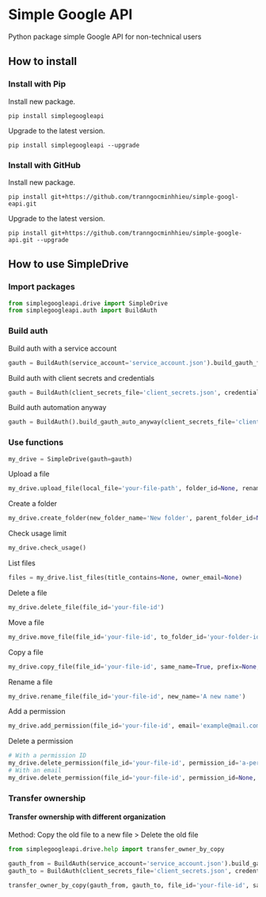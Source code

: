# Simple Google API
Python package simple Google API for non-technical users

## How to install
### Install with Pip

Install new package.

```
pip install simplegoogleapi
```

Upgrade to the latest version.

```
pip install simplegoogleapi --upgrade
```

### Install with GitHub

Install new package.

```
pip install git+https://github.com/tranngocminhhieu/simple-googl-eapi.git
```

Upgrade to the latest version.

```
pip install git+https://github.com/tranngocminhhieu/simple-google-api.git --upgrade
```

## How to use SimpleDrive

### Import packages

```python
from simplegoogleapi.drive import SimpleDrive
from simplegoogleapi.auth import BuildAuth
```
### Build auth
Build auth with a service account
```python
gauth = BuildAuth(service_account='service_account.json').build_gauth_from_service_account()
```
Build auth with client secrets and credentials
```python
gauth = BuildAuth(client_secrets_file='client_secrets.json', credentials_file='credentials.json').build_gauth_from_client_secrets()
```
Build auth automation anyway
```python
gauth = BuildAuth().build_gauth_auto_anyway(client_secrets_file='client_secrets.json', credentials_file='credentials.json', credentials_raw='https://rentry.co/example/raw', service_account_json='service_account.json')
```

### Use functions
```python
my_drive = SimpleDrive(gauth=gauth)
```
Upload a file
```python
my_drive.upload_file(local_file='your-file-path', folder_id=None, rename=None)
```
Create a folder
```python
my_drive.create_folder(new_folder_name='New folder', parent_folder_id=None)
```
Check usage limit
```python
my_drive.check_usage()
```
List files
```python
files = my_drive.list_files(title_contains=None, owner_email=None)
```
Delete a file
```python
my_drive.delete_file(file_id='your-file-id')
```
Move a file
```python
my_drive.move_file(file_id='your-file-id', to_folder_id='your-folder-id')
```
Copy a file
```python
my_drive.copy_file(file_id='your-file-id', same_name=True, prefix=None, suffix=None, to_folder_id=None)
```
Rename a file
```python
my_drive.rename_file(file_id='your-file-id', new_name='A new name')
```
Add a permission
```python
my_drive.add_permission(file_id='your-file-id', email='example@mail.com', role='reader')
```
Delete a permission
```python
# With a permission ID
my_drive.delete_permission(file_id='your-file-id', permission_id='a-permission-id', email=None)
# With an email
my_drive.delete_permission(file_id='your-file-id', permission_id=None, email='example@mail.com')
```
### Transfer ownership

#### Transfer ownership with different organization
Method: Copy the old file to a new file > Delete the old file
```python
from simplegoogleapi.drive.help import transfer_owner_by_copy
```
```python
gauth_from = BuildAuth(service_account='service_account.json').build_gauth_from_service_account()
gauth_to = BuildAuth(client_secrets_file='client_secrets.json', credentials_file='credentials.json').build_gauth_from_client_secrets()
```
```python
transfer_owner_by_copy(gauth_from, gauth_to, file_id='your-file-id', same_name=True)
```